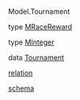 Model.Tournament

type [MRaceReward](Model-Tournament.html#t:MRaceReward)

type [MInteger](Model-Tournament.html#t:MInteger)

data [Tournament](Model-Tournament.html#t:Tournament)

[relation](Model-Tournament.html#v:relation)

[schema](Model-Tournament.html#v:schema)
